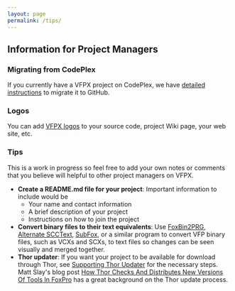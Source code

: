 ```yaml
---
layout: page
permalink: /tips/
---
```


## Information for Project Managers  

### Migrating from CodePlex

If you currently have a VFPX project on CodePlex, we have [detailed instructions](/migrating/index.html) to migrate it to GitHub.

### Logos

You can add [VFPX logos](/logos/index.html) to your source code, project Wiki page, your web site, etc.

### Tips

This is a work in progress so feel free to add your own notes or comments that you believe will helpful to other project managers on VFPX.

*   **Create a README.md file for your project**: Important information to include would be
    *   Your name and contact information
    *   A brief description of your project
    *   Instructions on how to join the project
*   **Convert binary files to their text equivalents**: Use [FoxBin2PRG](https://github.com/fdbozzo/foxbin2prg), [Alternate SCCText](https://github.com/VFPX/AlternateSCCText), [SubFox](https://github.com/VFPX/SubFox), or a similar program to convert VFP binary files, such as VCXs and SCXs, to text files so changes can be seen visually and merged together.
*   **Thor updater**: If you want your project to be available for download through Thor, see [Supporting Thor Updater](ThorUpdate.md) for the necessary steps. Matt Slay's blog post <a href="http://mattslay.com/how-thor-checks-and-distributes-new-versions-of-tools-in-foxpro/" target="_blank">How Thor Checks And Distributes New Versions Of Tools In FoxPro</a> has a great background on the Thor update process.